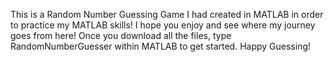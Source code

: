 This is a Random Number Guessing Game I had created in MATLAB in order to practice my MATLAB skills! I hope you enjoy and see where my journey goes from here!
Once you download all the files, type RandomNumberGuesser within MATLAB to get started. Happy Guessing!
